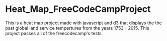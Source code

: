 # Heat_Map_FreeCodeCampProject
This is a heat map project made with javascript and d3 that displays the the past global land service tempertures from the years 1753 - 2015. This project passes all of the freecodecamp's tests. 
